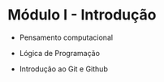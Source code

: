 # Módulo I - Introdução

- Pensamento computacional

- Lógica de Programação

- Introdução ao Git e Github
